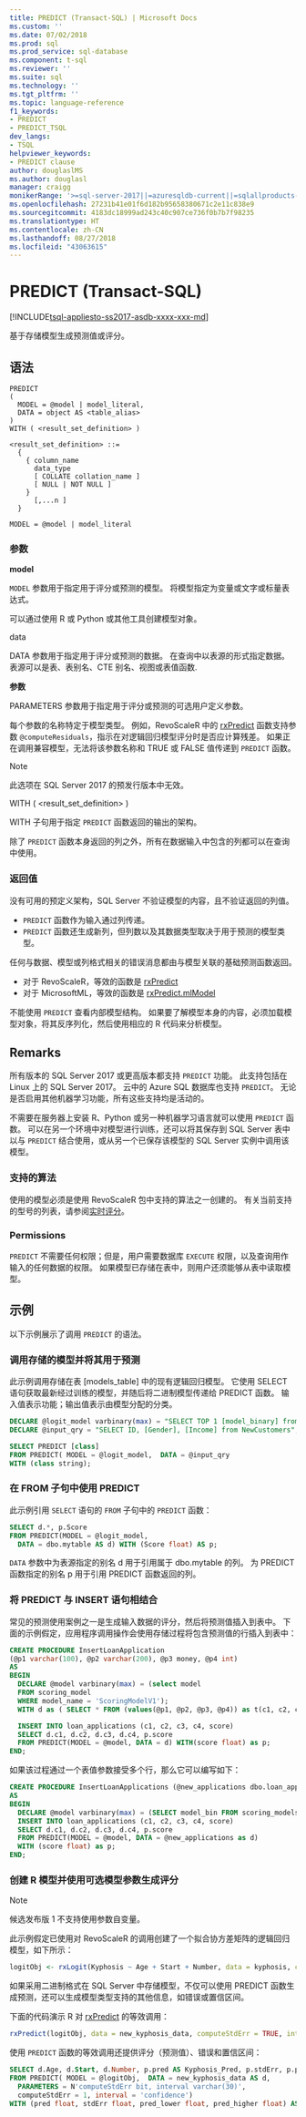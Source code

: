 ```yaml
---
title: PREDICT (Transact-SQL) | Microsoft Docs
ms.custom: ''
ms.date: 07/02/2018
ms.prod: sql
ms.prod_service: sql-database
ms.component: t-sql
ms.reviewer: ''
ms.suite: sql
ms.technology: ''
ms.tgt_pltfrm: ''
ms.topic: language-reference
f1_keywords:
- PREDICT
- PREDICT_TSQL
dev_langs:
- TSQL
helpviewer_keywords:
- PREDICT clause
author: douglaslMS
ms.author: douglasl
manager: craigg
monikerRange: '>=sql-server-2017||=azuresqldb-current||=sqlallproducts-allversions||>=sql-server-linux-2017||=azuresqldb-mi-current'
ms.openlocfilehash: 27231b41e01f6d182b95658380671c2e11c838e9
ms.sourcegitcommit: 4183dc18999ad243c40c907ce736f0b7b7f98235
ms.translationtype: HT
ms.contentlocale: zh-CN
ms.lasthandoff: 08/27/2018
ms.locfileid: "43063615"
---
```

# <a name="predict-transact-sql"></a>PREDICT (Transact-SQL)  
[!INCLUDE[tsql-appliesto-ss2017-asdb-xxxx-xxx-md](../../includes/tsql-appliesto-ss2017-asdb-xxxx-xxx-md.md)]

基于存储模型生成预测值或评分。  

## <a name="syntax"></a>语法

```
PREDICT  
(  
  MODEL = @model | model_literal,  
  DATA = object AS <table_alias>  
)  
WITH ( <result_set_definition> )  

<result_set_definition> ::=  
  {  
    { column_name  
      data_type  
      [ COLLATE collation_name ]  
      [ NULL | NOT NULL ]  
    }  
      [,...n ]  
  }  

MODEL = @model | model_literal  
```

### <a name="arguments"></a>参数

**model**

`MODEL` 参数用于指定用于评分或预测的模型。 将模型指定为变量或文字或标量表达式。

可以通过使用 R 或 Python 或其他工具创建模型对象。

data

DATA 参数用于指定用于评分或预测的数据。 在查询中以表源的形式指定数据。 表源可以是表、表别名、CTE 别名、视图或表值函数.

**参数**

PARAMETERS 参数用于指定用于评分或预测的可选用户定义参数。

每个参数的名称特定于模型类型。 例如，RevoScaleR 中的 [rxPredict](https://docs.microsoft.com/machine-learning-server/r-reference/revoscaler/rxpredict) 函数支持参数 `@computeResiduals`，指示在对逻辑回归模型评分时是否应计算残差。 如果正在调用兼容模型，无法将该参数名称和 TRUE 或 FALSE 值传递到 `PREDICT` 函数。

> [!NOTE]
> 此选项在 SQL Server 2017 的预发行版本中无效。

WITH ( <result_set_definition> )

WITH 子句用于指定 `PREDICT` 函数返回的输出的架构。

除了 `PREDICT` 函数本身返回的列之外，所有在数据输入中包含的列都可以在查询中使用。

### <a name="return-values"></a>返回值

没有可用的预定义架构，SQL Server 不验证模型的内容，且不验证返回的列值。

- `PREDICT` 函数作为输入通过列传递。
- `PREDICT` 函数还生成新列，但列数以及其数据类型取决于用于预测的模型类型。

任何与数据、模型或列格式相关的错误消息都由与模型关联的基础预测函数返回。

- 对于 RevoScaleR，等效的函数是 [rxPredict](https://docs.microsoft.com/machine-learning-server/r-reference/revoscaler/rxpredict)  
- 对于 MicrosoftML，等效的函数是 [rxPredict.mlModel](https://docs.microsoft.com/machine-learning-server/r-reference/microsoftml/rxpredict)  

不能使用 `PREDICT` 查看内部模型结构。 如果要了解模型本身的内容，必须加载模型对象，将其反序列化，然后使用相应的 R 代码来分析模型。

## <a name="remarks"></a>Remarks

所有版本的 SQL Server 2017 或更高版本都支持 `PREDICT` 功能。 此支持包括在 Linux 上的 SQL Server 2017。 云中的 Azure SQL 数据库也支持 `PREDICT`。 无论是否启用其他机器学习功能，所有这些支持均是活动的。

不需要在服务器上安装 R、Python 或另一种机器学习语言就可以使用 `PREDICT` 函数。 可以在另一个环境中对模型进行训练，还可以将其保存到 SQL Server 表中以与 `PREDICT` 结合使用，或从另一个已保存该模型的 SQL Server 实例中调用该模型。

### <a name="supported-algorithms"></a>支持的算法

使用的模型必须是使用 RevoScaleR 包中支持的算法之一创建的。 有关当前支持的型号的列表，请参阅[实时评分](../../advanced-analytics/real-time-scoring.md)。

### <a name="permissions"></a>Permissions

`PREDICT` 不需要任何权限；但是，用户需要数据库 `EXECUTE` 权限，以及查询用作输入的任何数据的权限。 如果模型已存储在表中，则用户还须能够从表中读取模型。

## <a name="examples"></a>示例

以下示例展示了调用 `PREDICT` 的语法。

### <a name="call-a-stored-model-and-use-it-for-prediction"></a>调用存储的模型并将其用于预测

此示例调用存储在表 [models_table] 中的现有逻辑回归模型。 它使用 SELECT 语句获取最新经过训练的模型，并随后将二进制模型传递给 PREDICT 函数。 输入值表示功能；输出值表示由模型分配的分类。

```sql
DECLARE @logit_model varbinary(max) = "SELECT TOP 1 [model_binary] from [models_table] ORDER BY [trained_date] DESC";
DECLARE @input_qry = "SELECT ID, [Gender], [Income] from NewCustomers";

SELECT PREDICT [class]
FROM PREDICT( MODEL = @logit_model,  DATA = @input_qry
WITH (class string);
```

### <a name="using-predict-in-a-from-clause"></a>在 FROM 子句中使用 PREDICT

此示例引用 `SELECT` 语句的 `FROM` 子句中的 `PREDICT` 函数：

```sql
SELECT d.*, p.Score
FROM PREDICT(MODEL = @logit_model, 
  DATA = dbo.mytable AS d) WITH (Score float) AS p;
```

`DATA` 参数中为表源指定的别名 d 用于引用属于 dbo.mytable 的列。 为 PREDICT 函数指定的别名 p 用于引用 PREDICT 函数返回的列。

### <a name="combining-predict-with-an-insert-statement"></a>将 PREDICT 与 INSERT 语句相结合

常见的预测使用案例之一是生成输入数据的评分，然后将预测值插入到表中。 下面的示例假定，应用程序调用操作会使用存储过程将包含预测值的行插入到表中：

```sql
CREATE PROCEDURE InsertLoanApplication
(@p1 varchar(100), @p2 varchar(200), @p3 money, @p4 int)
AS
BEGIN
  DECLARE @model varbinary(max) = (select model
  FROM scoring_model
  WHERE model_name = 'ScoringModelV1');
  WITH d as ( SELECT * FROM (values(@p1, @p2, @p3, @p4)) as t(c1, c2, c3, c4) )

  INSERT INTO loan_applications (c1, c2, c3, c4, score)
  SELECT d.c1, d.c2, d.c3, d.c4, p.score
  FROM PREDICT(MODEL = @model, DATA = d) WITH(score float) as p;
END;
```

如果该过程通过一个表值参数接受多个行，那么它可以编写如下：

```sql
CREATE PROCEDURE InsertLoanApplications (@new_applications dbo.loan_application_type)
AS
BEGIN
  DECLARE @model varbinary(max) = (SELECT model_bin FROM scoring_models WHERE model_name = 'ScoringModelV1');
  INSERT INTO loan_applications (c1, c2, c3, c4, score)
  SELECT d.c1, d.c2, d.c3, d.c4, p.score
  FROM PREDICT(MODEL = @model, DATA = @new_applications as d)
  WITH (score float) as p;
END;
```

### <a name="creating-an-r-model-and-generating-scores-using-optional-model-parameters"></a>创建 R 模型并使用可选模型参数生成评分

> [!NOTE]
> 候选发布版 1 不支持使用参数自变量。

此示例假定已使用对 RevoScaleR 的调用创建了一个拟合协方差矩阵的逻辑回归模型，如下所示：

```R
logitObj <- rxLogit(Kyphosis ~ Age + Start + Number, data = kyphosis, covCoef = TRUE)
```

如果采用二进制格式在 SQL Server 中存储模型，不仅可以使用 PREDICT 函数生成预测，还可以生成模型类型支持的其他信息，如错误或置信区间。

下面的代码演示 R 对 [rxPredict](https://docs.microsoft.com/machine-learning-server/r-reference/revoscaler/rxpredict) 的等效调用：

```R
rxPredict(logitObj, data = new_kyphosis_data, computeStdErr = TRUE, interval = "confidence")
```

使用 `PREDICT` 函数的等效调用还提供评分（预测值）、错误和置信区间：

```sql
SELECT d.Age, d.Start, d.Number, p.pred AS Kyphosis_Pred, p.stdErr, p.pred_lower, p.pred_higher
FROM PREDICT( MODEL = @logitObj,  DATA = new_kyphosis_data AS d,
  PARAMETERS = N'computeStdErr bit, interval varchar(30)',
  computeStdErr = 1, interval = 'confidence')
WITH (pred float, stdErr float, pred_lower float, pred_higher float) AS p;
```
